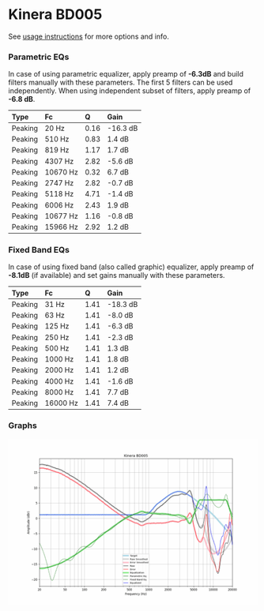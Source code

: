 # Kinera BD005
See [usage instructions](https://github.com/jaakkopasanen/AutoEq#usage) for more options and info.

### Parametric EQs
In case of using parametric equalizer, apply preamp of **-6.3dB** and build filters manually
with these parameters. The first 5 filters can be used independently.
When using independent subset of filters, apply preamp of **-6.8 dB**.

| Type    | Fc       |    Q | Gain     |
|:--------|:---------|:-----|:---------|
| Peaking | 20 Hz    | 0.16 | -16.3 dB |
| Peaking | 510 Hz   | 0.83 | 1.4 dB   |
| Peaking | 819 Hz   | 1.17 | 1.7 dB   |
| Peaking | 4307 Hz  | 2.82 | -5.6 dB  |
| Peaking | 10670 Hz | 0.32 | 6.7 dB   |
| Peaking | 2747 Hz  | 2.82 | -0.7 dB  |
| Peaking | 5118 Hz  | 4.71 | -1.4 dB  |
| Peaking | 6006 Hz  | 2.43 | 1.9 dB   |
| Peaking | 10677 Hz | 1.16 | -0.8 dB  |
| Peaking | 15966 Hz | 2.92 | 1.2 dB   |

### Fixed Band EQs
In case of using fixed band (also called graphic) equalizer, apply preamp of **-8.1dB**
(if available) and set gains manually with these parameters.

| Type    | Fc       |    Q | Gain     |
|:--------|:---------|:-----|:---------|
| Peaking | 31 Hz    | 1.41 | -18.3 dB |
| Peaking | 63 Hz    | 1.41 | -8.0 dB  |
| Peaking | 125 Hz   | 1.41 | -6.3 dB  |
| Peaking | 250 Hz   | 1.41 | -2.3 dB  |
| Peaking | 500 Hz   | 1.41 | 1.3 dB   |
| Peaking | 1000 Hz  | 1.41 | 1.8 dB   |
| Peaking | 2000 Hz  | 1.41 | 1.2 dB   |
| Peaking | 4000 Hz  | 1.41 | -1.6 dB  |
| Peaking | 8000 Hz  | 1.41 | 7.7 dB   |
| Peaking | 16000 Hz | 1.41 | 7.4 dB   |

### Graphs
![](./Kinera%20BD005.png)